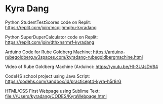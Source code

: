 # Kyra Dang

Python StudentTestScores code on Replit: https://replit.com/join/mcqjjhmqhu-kyradang

Python SuperDuperCalculator code on Replit: https://replit.com/join/dthxnsrmrf-kyradang

Arduino Code for Rube Goldberg Machine: https://arduino-rubegoldberg.w3spaces.com/kyradang-rubegoldbergmachine.html

Video of Rube Goldberg Machine (Arduino): https://youtu.be/Hl-3UJsDV64

CodeHS school project using Java Script: https://codehs.com/sandbox/id/practicept4-kyra-h5r8rG

HTML/CSS First Webpage using Sublime Text: [file:///Users/kyradang/CODES/KyraWebpage.html](url)
